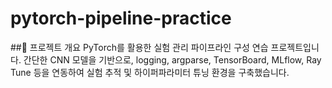 # pytorch-pipeline-practice
##🧩 프로젝트 개요
PyTorch를 활용한 실험 관리 파이프라인 구성 연습 프로젝트입니다. 간단한 CNN 모델을 기반으로, logging, argparse, TensorBoard, MLflow, Ray Tune 등을 연동하여 실험 추적 및 하이퍼파라미터 튜닝 환경을 구축했습니다.
